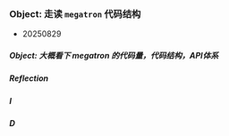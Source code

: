 ### Object:  走读 `megatron` 代码结构


- 20250829
##### Object: 大概看下 megatron 的代码量，代码结构，API体系
##### Reflection
##### I
##### D
